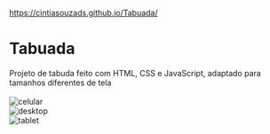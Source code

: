 https://cintiasouzads.github.io/Tabuada/
# Tabuada
Projeto de tabuda feito com HTML, CSS e JavaScript, adaptado para tamanhos diferentes de tela
<br>
<br>
![celular](https://user-images.githubusercontent.com/99051178/216380724-e46af431-4f37-478b-addc-5ed1ce58b67f.png)
 <br>
![desktop](https://user-images.githubusercontent.com/99051178/216380736-ebe71905-9a1c-4a99-bb09-ff9fa91c11eb.png)
<br>
![tablet](https://user-images.githubusercontent.com/99051178/216380738-8e02654e-46d5-41b5-91bd-d9e3dc762657.png)

 
